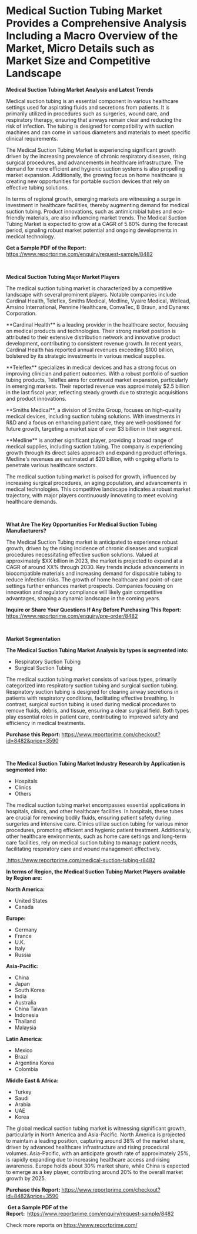<p><h1>Medical Suction Tubing Market Provides a Comprehensive Analysis Including a Macro Overview of the Market, Micro Details such as Market Size and Competitive Landscape</h1></p><p><strong>Medical Suction Tubing Market Analysis and Latest Trends</strong></p>
<p><p>Medical suction tubing is an essential component in various healthcare settings used for aspirating fluids and secretions from patients. It is primarily utilized in procedures such as surgeries, wound care, and respiratory therapy, ensuring that airways remain clear and reducing the risk of infection. The tubing is designed for compatibility with suction machines and can come in various diameters and materials to meet specific clinical requirements.</p><p>The Medical Suction Tubing Market is experiencing significant growth driven by the increasing prevalence of chronic respiratory diseases, rising surgical procedures, and advancements in healthcare infrastructure. The demand for more efficient and hygienic suction systems is also propelling market expansion. Additionally, the growing focus on home healthcare is creating new opportunities for portable suction devices that rely on effective tubing solutions.</p><p>In terms of regional growth, emerging markets are witnessing a surge in investment in healthcare facilities, thereby augmenting demand for medical suction tubing. Product innovations, such as antimicrobial tubes and eco-friendly materials, are also influencing market trends. The Medical Suction Tubing Market is expected to grow at a CAGR of 5.80% during the forecast period, signaling robust market potential and ongoing developments in medical technology.</p></p>
<p><strong>Get a Sample PDF of the Report:&nbsp;</strong> <a href="https://www.reportprime.com/enquiry/request-sample/8482?utm_campaign=2990&utm_medium=2&utm_source=Github&utm_content=ia&utm_term=19032025&utm_id=medical-suction-tubing">https://www.reportprime.com/enquiry/request-sample/8482</a></p>
<p>&nbsp;</p>
<p><strong>Medical Suction Tubing Major Market Players</strong></p>
<p><p>The medical suction tubing market is characterized by a competitive landscape with several prominent players. Notable companies include Cardinal Health, Teleflex, Smiths Medical, Medline, Vyaire Medical, Wellead, Amsino International, Pennine Healthcare, ConvaTec, B Braun, and Dynarex Corporation.</p><p>**Cardinal Health** is a leading provider in the healthcare sector, focusing on medical products and technologies. Their strong market position is attributed to their extensive distribution network and innovative product development, contributing to consistent revenue growth. In recent years, Cardinal Health has reported annual revenues exceeding $100 billion, bolstered by its strategic investments in various medical supplies.</p><p>**Teleflex** specializes in medical devices and has a strong focus on improving clinician and patient outcomes. With a robust portfolio of suction tubing products, Teleflex aims for continued market expansion, particularly in emerging markets. Their reported revenue was approximately $2.5 billion in the last fiscal year, reflecting steady growth due to strategic acquisitions and product innovations.</p><p>**Smiths Medical**, a division of Smiths Group, focuses on high-quality medical devices, including suction tubing solutions. With investments in R&D and a focus on enhancing patient care, they are well-positioned for future growth, targeting a market size of over $3 billion in their segment.</p><p>**Medline** is another significant player, providing a broad range of medical supplies, including suction tubing. The company is experiencing growth through its direct sales approach and expanding product offerings. Medline's revenues are estimated at $20 billion, with ongoing efforts to penetrate various healthcare sectors.</p><p>The medical suction tubing market is poised for growth, influenced by increasing surgical procedures, an aging population, and advancements in medical technologies. This competitive landscape indicates a robust market trajectory, with major players continuously innovating to meet evolving healthcare demands.</p></p>
<p>&nbsp;</p>
<p><strong>What Are The Key Opportunities For Medical Suction Tubing Manufacturers?</strong></p>
<p><p>The Medical Suction Tubing market is anticipated to experience robust growth, driven by the rising incidence of chronic diseases and surgical procedures necessitating effective suction solutions. Valued at approximately $XX billion in 2023, the market is projected to expand at a CAGR of around XX% through 2030. Key trends include advancements in biocompatible materials and increasing demand for disposable tubing to reduce infection risks. The growth of home healthcare and point-of-care settings further enhances market prospects. Companies focusing on innovation and regulatory compliance will likely gain competitive advantages, shaping a dynamic landscape in the coming years.</p></p>
<p><strong>Inquire or Share Your Questions If Any Before Purchasing This Report:</strong> <a href="https://www.reportprime.com/enquiry/pre-order/8482?utm_campaign=2990&utm_medium=2&utm_source=Github&utm_content=ia&utm_term=19032025&utm_id=medical-suction-tubing">https://www.reportprime.com/enquiry/pre-order/8482</a></p>
<p>&nbsp;</p>
<p><strong>Market Segmentation</strong></p>
<p><strong>The Medical Suction Tubing Market Analysis by types is segmented into:</strong></p>
<p><ul><li>Respiratory Suction Tubing</li><li>Surgical Suction Tubing</li></ul></p>
<p><p>The medical suction tubing market consists of various types, primarily categorized into respiratory suction tubing and surgical suction tubing. Respiratory suction tubing is designed for clearing airway secretions in patients with respiratory conditions, facilitating effective breathing. In contrast, surgical suction tubing is used during medical procedures to remove fluids, debris, and tissue, ensuring a clear surgical field. Both types play essential roles in patient care, contributing to improved safety and efficiency in medical treatments.</p></p>
<p><strong>Purchase this Report:&nbsp;</strong><a href="https://www.reportprime.com/checkout?id=8482&price=3590&utm_campaign=2990&utm_medium=2&utm_source=Github&utm_content=ia&utm_term=19032025&utm_id=medical-suction-tubing">https://www.reportprime.com/checkout?id=8482&price=3590</a></p>
<p>&nbsp;</p>
<p><strong>The Medical Suction Tubing Market Industry Research by Application is segmented into:</strong></p>
<p><ul><li>Hospitals</li><li>Clinics</li><li>Others</li></ul></p>
<p><p>The medical suction tubing market encompasses essential applications in hospitals, clinics, and other healthcare facilities. In hospitals, these tubes are crucial for removing bodily fluids, ensuring patient safety during surgeries and intensive care. Clinics utilize suction tubing for various minor procedures, promoting efficient and hygienic patient treatment. Additionally, other healthcare environments, such as home care settings and long-term care facilities, rely on medical suction tubing to manage patient needs, facilitating respiratory care and wound management effectively.</p></p>
<p><a href="https://www.reportprime.com/medical-suction-tubing-r8482?utm_campaign=2990&utm_medium=2&utm_source=Github&utm_content=ia&utm_term=19032025&utm_id=medical-suction-tubing">&nbsp;https://www.reportprime.com/medical-suction-tubing-r8482</a></p>
<p><strong>In terms of Region, the Medical Suction Tubing Market Players available by Region are:</strong></p>
<p>
    <p> <strong> North America: </strong>
        <ul>
            <li>United States</li>
            <li>Canada</li>
        </ul>
        </p> 
    <p> <strong> Europe: </strong>
        <ul>
            <li>Germany</li>
            <li>France</li>
            <li>U.K.</li>
            <li>Italy</li>
            <li>Russia</li>
        </ul>
        </p> 
    <p> <strong> Asia-Pacific: </strong>
        <ul>
            <li>China</li>
            <li>Japan</li>
            <li>South Korea</li>
            <li>India</li>
            <li>Australia</li>
            <li>China Taiwan</li>
            <li>Indonesia</li>
            <li>Thailand</li>
            <li>Malaysia</li>
        </ul>
        </p> 
    <p> <strong> Latin America: </strong>
        <ul>
            <li>Mexico</li>
            <li>Brazil</li>
            <li>Argentina Korea</li>
            <li>Colombia</li>
        </ul>
        </p> 
    <p> <strong> Middle East & Africa: </strong>
        <ul>
            <li>Turkey</li>
            <li>Saudi</li>
            <li>Arabia</li>
            <li>UAE</li>
            <li>Korea</li>
        </ul>
    </p>
    </p>
<p><p>The global medical suction tubing market is witnessing significant growth, particularly in North America and Asia-Pacific. North America is projected to maintain a leading position, capturing around 38% of the market share, driven by advanced healthcare infrastructure and rising procedural volumes. Asia-Pacific, with an anticipate growth rate of approximately 25%, is rapidly expanding due to increasing healthcare access and rising awareness. Europe holds about 30% market share, while China is expected to emerge as a key player, contributing around 20% to the overall market growth by 2025.</p></p>
<p><strong>Purchase this Report: </strong><a href="https://www.reportprime.com/checkout?id=8482&price=3590&utm_campaign=2990&utm_medium=2&utm_source=Github&utm_content=ia&utm_term=19032025&utm_id=medical-suction-tubing">https://www.reportprime.com/checkout?id=8482&price=3590</a></p>
<p>&nbsp;<strong>Get a Sample PDF of the Report:&nbsp;&nbsp;</strong><a href="https://www.reportprime.com/enquiry/request-sample/8482?utm_campaign=2990&utm_medium=2&utm_source=Github&utm_content=ia&utm_term=19032025&utm_id=medical-suction-tubing">https://www.reportprime.com/enquiry/request-sample/8482</a></p>
<p><strong></strong></p>
<p>Check more reports on <a href="https://www.reportprime.com/?utm_campaign=2990&utm_medium=2&utm_source=Github&utm_content=ia&utm_term=19032025&utm_id=medical-suction-tubing">https://www.reportprime.com/</a></p>